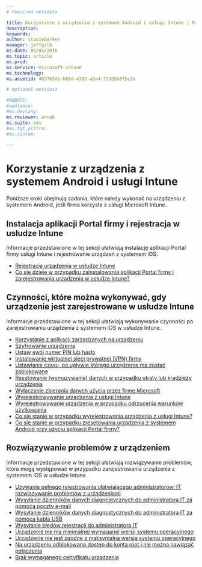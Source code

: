 ```yaml
---
# required metadata

title: Korzystanie z urządzenia z systemem Android i usługi Intune | Microsoft Intune
description:
keywords:
author: staciebarker
manager: jeffgilb
ms.date: 06/03/2016
ms.topic: article
ms.prod:
ms.service: microsoft-intune
ms.technology:
ms.assetid: 465763db-b68d-4392-a5a4-732b5b875c2b

# optional metadata

#ROBOTS:
#audience:
#ms.devlang:
ms.reviewer: arnab
ms.suite: ems
#ms.tgt_pltfrm:
#ms.custom:

---
```



# Korzystanie z urządzenia z systemem Android i usługi Intune

Poniższe kroki obejmują zadania, które należy wykonać na urządzeniu z systemem Android, jeśli firma korzysta z usługi Microsoft Intune.

## Instalacja aplikacji Portal firmy i rejestracja w usłudze Intune

Informacje przedstawione w tej sekcji ułatwiają instalację aplikacji Portal firmy usługi Intune i rejestrowanie urządzeń z systemem iOS.

- [Rejestracja urządzenia w usłudze Intune](enroll-your-device-in-Intune-android.md)</br>
- [Co się dzieje w przypadku zainstalowania aplikacji Portal firmy i zarejestrowania urządzenia w usłudze Intune?](what-happens-if-you-install-the-company-portal-app-and-enroll-your-device-in-intune-android.md)

## Czynności, które można wykonywać, gdy urządzenie jest zarejestrowane w usłudze Intune

Informacje przedstawione w tej sekcji ułatwiają wykonywanie czynności po zarejestrowaniu urządzenia z systemem iOS w usłudze Intune.

- [Korzystanie z aplikacji zarządzanych na urządzeniu](use-managed-apps-on-your-device-android.md)</br>
- [Szyfrowanie urządzenia](encrypt-your-device-android.md)</br>
- [Ustaw swój numer PIN lub hasło](set-your-pin-or-password-android.md)</br>
- [Instalowanie wirtualnej sieci prywatnej (VPN) firmy](install-your-companys-virtual-private-network-VPN-android.md)</br>
- [Ustawianie czasu, po upływie którego urządzenie ma zostać zablokowane](set-the-amount-of-time-before-your-device-is-locked-android.md)</br>
- [Resetowanie (wymazywanie) danych w przypadku utraty lub kradzieży urządzenia](reset-erase-your-lost-or-stolen-device-android.md)</br>
- [Wyłączanie zbierania danych użycia przez firmę Microsoft](turn-off-microsoft-usage-data-collection-android.md)</br>
- [Wyrejestrowywanie urządzenia z usługi Intune](unenroll-your-device-from-intune-android.md)</br>
- [Wyrejestrowywanie urządzenia w przypadku odrzucenia warunków użytkowania](unenroll-your-device-from-intune-if-you-declined-terms-of-use-android.md)</br>
- [Co się stanie w przypadku wyrejestrowania urządzenia z usługi Intune?](what-happens-if-you-unenroll-your-device-from-intune-android.md)</br>
- [Co się stanie w przypadku zresetowania urządzenia z systemem Android przy użyciu aplikacji Portal firmy?](what-happens-if-you-reset-your-device-using-the-company-portal-android.md)

## Rozwiązywanie problemów z urządzeniem

Informacje przedstawione w tej sekcji ułatwiają rozwiązywanie problemów, które mogą występować w przypadku zarejestrowania urządzenia z systemem iOS w usłudze Intune.

- [Używanie pełnego rejestrowania ułatwiającego administratorowi IT rozwiązywanie problemów z urządzeniami](use-verbose-logging-to-help-your-it-administrator-fix-device-issues-android.md)</br>
- [Wysyłanie dzienników danych diagnostycznych do administratora IT za pomocą poczty e-mail](send-diagnostic-data-logs-to-your-it-administrator-using-email-android.md)</br>
- [Wysyłanie dzienników danych diagnostycznych do administratora IT za pomocą kabla USB](send-diagnostic-data-logs-to-your-it-administrator-using-a-usb-cable-android.md)</br>
- [Wysyłanie błędów rejestracji do administratora IT](send-enrollment-errors-to-your-it-administrator-android.md)</br>
- [Urządzenie nie ma minimalnej wymaganej wersji systemu operacyjnego](device-doesnt-have-the-required-minimum-operating-system-version-android.md)</br>
- [Urządzenie nie jest zgodne z maksymalną wersją systemu operacyjnego](device-doesnt-comply-with-maximum-operating-system-version-android.md)</br>
- [Na urządzeniu odblokowano dostęp do konta root i nie można nawiązać połączenia](your-device-is-rooted-and-you-cant-connect-android.md)</br>
- [Brak wymaganego certyfikatu urządzenia](your-device-is-missing-a-required-certificate-android.md)</br>




<!--HONumber=Jun16_HO1-->


